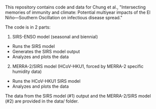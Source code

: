 This repository contains code and data for Chung et al., "Intersecting memories of immunity and climate: Potential multiyear impacts of the El Niño—Southern Oscillation on infectious disease spread."

The code is in 2 parts:
1. SIRS-ENSO model (seasonal and biennial)
* Runs the SIRS model
* Generates the SIRS model output
* Analyzes and plots the data
2. MERRA-2/SIRS model (HCoV-HKU1, forced by MERRA-2 specific humidity data)
* Runs the HCoV-HKU1 SIRS model
* Analyzes and plots the data

The data from the SIRS model (#1) output and the MERRA-2/SIRS model (#2) are provided in the data/ folder.

